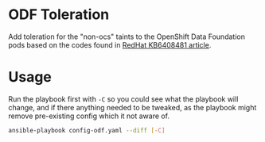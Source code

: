 # ODF Toleration
Add toleration for the "non-ocs" taints to the OpenShift Data Foundation pods
based on the codes found in [RedHat KB6408481 article](https://access.redhat.com/articles/6408481).

# Usage

Run the playbook first with `-C` so you could see what the playbook will change, and if there anything needed to be tweaked, as the playbook might remove pre-existing config which it not aware of.

```sh
ansible-playbook config-odf.yaml --diff [-C]
```
